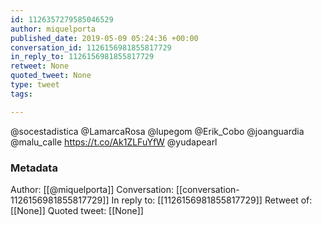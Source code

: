```yaml
---
id: 1126357279585046529
author: miquelporta
published_date: 2019-05-09 05:24:36 +00:00
conversation_id: 1126156981855817729
in_reply_to: 1126156981855817729
retweet: None
quoted_tweet: None
type: tweet
tags:

---
```


@socestadistica @LamarcaRosa @lupegom @Erik_Cobo @joanguardia @malu_calle https://t.co/Ak1ZLFuYfW @yudapearl

### Metadata

Author: [[@miquelporta]]
Conversation: [[conversation-1126156981855817729]]
In reply to: [[1126156981855817729]]
Retweet of: [[None]]
Quoted tweet: [[None]]
